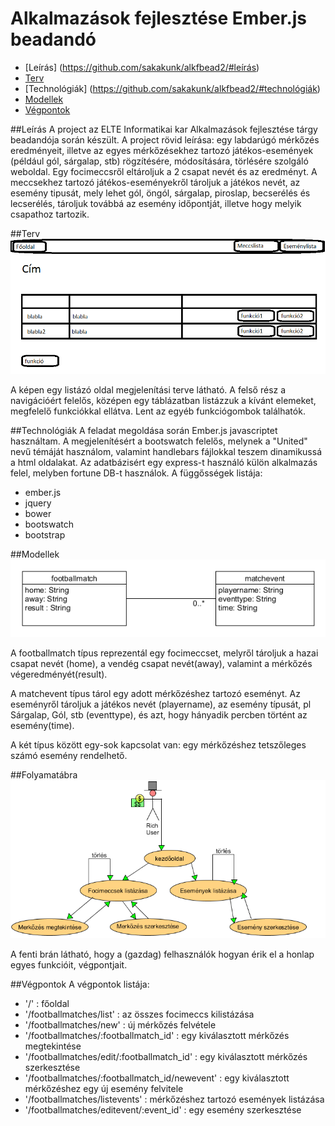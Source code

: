 # Alkalmazások fejlesztése Ember.js beadandó

- [Leírás] (https://github.com/sakakunk/alkfbead2/#leírás)
- [Terv](https://github.com/sakakunk/alkfbead2/#terv)
- [Technológiák] (https://github.com/sakakunk/alkfbead2/#technológiák)
- [Modellek](https://github.com/sakakunk/alkfbead2/#modellek)
- [Végpontok](https://github.com/sakakunk/alkfbead2/#végpontok)

##Leírás
A project az ELTE Informatikai kar Alkalmazások fejlesztése tárgy beadandója során készült.
A project rövid leírása: egy labdarúgó mérkőzés eredményeit, illetve az egyes mérkőzésekhez tartozó játékos-események 
(például gól, sárgalap, stb) rögzítésére, módosítására, törlésére szolgáló weboldal. Egy focimeccsről eltároljuk a
2 csapat nevét és az eredményt. A meccsekhez tartozó játékos-eseményekről tároljuk a játékos nevét, az esemény tipusát, mely lehet
gól, öngól, sárgalap, piroslap, becserélés és lecserélés, tároljuk továbbá az esemény időpontját, illetve hogy melyik csapathoz 
tartozik. 

##Terv
![Terv](https://github.com/sakakunk/alkfbead2/blob/master/gyak9/img/alkfejl2-2.png)

A képen egy listázó oldal megjelenítási terve látható. A felső rész a navigációért felelős, középen egy táblázatban listázzuk a kívánt
elemeket, megfelelő funkciókkal ellátva. Lent az egyéb funkciógombok találhatók.

##Technológiák
A feladat megoldása során Ember.js javascriptet használtam. A megjelenítésért a bootswatch felelős, melynek a "United" nevű 
témáját használom, valamint handlebars fájlokkal teszem dinamikussá a html oldalakat. Az adatbázisért egy express-t használó külön 
alkalmazás felel, melyben fortune DB-t használok.
A függősségek listája:

 - ember.js
 - jquery
 - bower
 - bootswatch
 - bootstrap

##Modellek
![Adatbázis modell](https://github.com/sakakunk/alkfbead2/blob/master/gyak9/img/alkfejl2.png)

A footballmatch típus reprezentál egy focimeccset, melyről tároljuk a hazai csapat nevét (home), a vendég csapat nevét(away), valamint
a mérkőzés végeredményét(result).

A matchevent típus tárol egy adott mérkőzéshez tartozó eseményt. Az eseményről tároljuk a játékos nevét (playername), az esemény
típusát, pl Sárgalap, Gól, stb (eventtype), és azt, hogy hányadik percben történt az esemény(time).

A két típus között egy-sok kapcsolat van: egy mérkőzéshez tetszőleges számó esemény rendelhető.

##Folyamatábra
![folyamatábra](https://github.com/sakakunk/alkfbead2/blob/master/gyak9/img/alkfejl2-3.png)

A fenti brán látható, hogy a (gazdag) felhasználók hogyan érik el a honlap egyes funkcióit, végpontjait.

##Végpontok
A végpontok listája:
 - '/' : főoldal
 - '/footballmatches/list' : az összes focimeccs kilistázása
 - '/footballmatches/new' : új mérkőzés felvétele
 - '/footballmatches/:footballmatch_id' : egy kiválasztott mérkőzés megtekintése
 - '/footballmatches/edit/:footballmatch_id' : egy kiválasztott mérkőzés szerkesztése
 - '/footballmatches/:footballmatch_id/newevent' : egy kiválasztott mérkőzéshez egy új esemény felvitele
 - '/footballmatches/listevents' : mérkőzéshez tartozó események listázása
 - '/footballmatches/editevent/:event_id' : egy esemény szerkesztése



